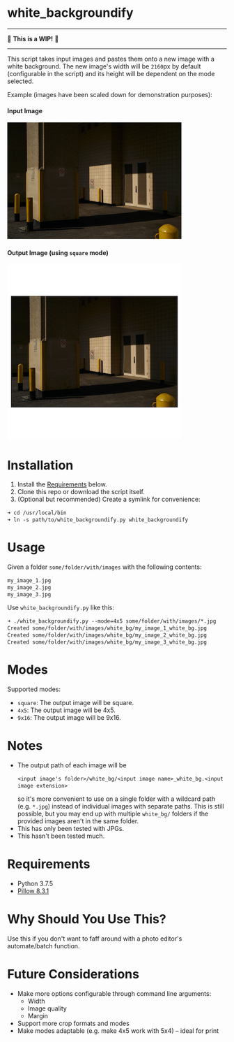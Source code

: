 # white_backgroundify

---

🚧 **This is a WIP!** 🚧

---

This script takes input images and pastes them onto a new image with a white background. The new image's width will be `2160`px by default (configurable in the script) and its height will be dependent on the mode selected.

Example (images have been scaled down for demonstration purposes):

#### Input Image
![Input image](Images/shadows.jpg)

#### Output Image (using `square` mode)
![Output image](Images/white_bg/shadows_white_bg.jpg)

# Installation

1. Install the [Requirements](#requirements) below.
2. Clone this repo or download the script itself.
3. (Optional but recommended) Create a symlink for convenience:
```
➜ cd /usr/local/bin
➜ ln -s path/to/white_backgroundify.py white_backgroundify
```

# Usage

Given a folder `some/folder/with/images` with the following contents:
```
my_image_1.jpg
my_image_2.jpg
my_image_3.jpg
```
Use `white_backgroundify.py` like this:
```
➜ ./white_backgroundify.py --mode=4x5 some/folder/with/images/*.jpg
Created some/folder/with/images/white_bg/my_image_1_white_bg.jpg
Created some/folder/with/images/white_bg/my_image_2_white_bg.jpg
Created some/folder/with/images/white_bg/my_image_3_white_bg.jpg
```

# Modes

Supported modes:
* `square`: The output image will be square.
* `4x5`: The output image will be 4x5.
* `9x16`: The output image will be 9x16.

# Notes

* The output path of each image will be
  ```
  <input image's folder>/white_bg/<input image name>_white_bg.<input image extension>
  ```
  so it's more convenient to use on a single folder with a wildcard path (e.g. `*.jpg`) instead of individual images with separate paths. This is still possible, but you may end up with multiple  `white_bg/` folders if the provided images aren't in the same folder.
* This has only been tested with JPGs. 
* This hasn't been tested much.

# Requirements

* Python 3.7.5
* [Pillow 8.3.1](https://pypi.org/project/Pillow/8.3.1/)

# Why Should You Use This?

Use this if you don't want to faff around with a photo editor's automate/batch function.

# Future Considerations

* Make more options configurable through command line arguments:
  * Width
  * Image quality
  * Margin
* Support more crop formats and modes
* Make modes adaptable (e.g. make 4x5 work with 5x4) – ideal for print
